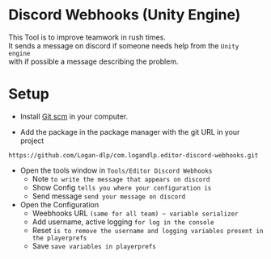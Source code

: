 # Discord Webhooks (Unity Engine)

This Tool is to improve teamwork in rush times.  
It sends a message on discord if someone needs help from the `Unity engine`  
with if possible a message describing the problem.

# Setup

* Install [Git scm](https://git-scm.com/downloads/win) in your computer.

* Add the package in the package manager with the git URL in your project
```
https://github.com/Logan-dlp/com.logandlp.editor-discord-webhooks.git
```
* Open the tools window in `Tools/Editor Discord Webhooks`
  * Note `to write the message that appears on discord`
  * Show Config `tells you where your configuration is`
  * Send message `send your message on discord`
* Open the Configuration
  * Weebhooks URL `(same for all team) ~ variable serializer`
  * Add username, active logging `for log in the console`
  * Reset `is to remove the username and logging variables present in the playerprefs`
  * Save `save variables in playerprefs`
